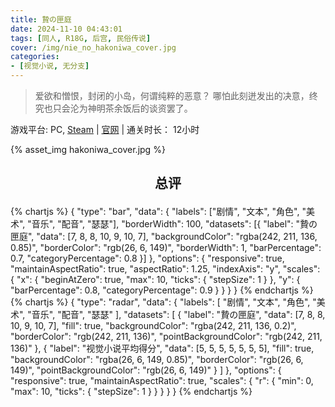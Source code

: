 ```yaml
---
title: 贄の匣庭
date: 2024-11-10 04:43:01
tags: [同人, R18G, 后宫, 民俗传说]
cover: /img/nie_no_hakoniwa_cover.jpg
categories:
- [视觉小说, 无分支]
---
```

> 爱欲和憎恨，封闭的小岛，何谓纯粹的恶意？
> 哪怕此刻迸发出的决意，终究也只会沦为神明茶余饭后的谈资罢了。

游戏平台: PC, [Steam](https://store.steampowered.com/app/2527450/_/#app_reviews_hash) | [官网](https://chattenoire.com/hakoniwa/) | 通关时长： 12小时
<style>
  .custom-title {
    text-align: center;
  }
</style>
{% asset_img hakoniwa_cover.jpg %}
## <p class="custom-title">总评</p>

<div class="chart-container2">
{% chartjs %}
<!-- chart -->
{
  "type": "bar",
  "data": {
    "labels": ["剧情", "文本", "角色", "美术", "音乐", "配音", "瑟瑟"],
    "borderWidth": 100,
    "datasets": [{
      "label": "贄の匣庭",
      "data": [7, 8, 8, 10, 9, 10, 7],
      "backgroundColor": "rgba(242, 211, 136, 0.85)",
      "borderColor": "rgb(26, 6, 149)",
      "borderWidth": 1,
      "barPercentage": 0.7,      
      "categoryPercentage": 0.8
    }]
  },
  "options": {
    "responsive": true,
    "maintainAspectRatio": true,
    "aspectRatio": 1.25,
    "indexAxis": "y",
    "scales": {
      "x": {
        "beginAtZero": true,
        "max": 10,
        "ticks": {
          "stepSize": 1
        }
      },
      "y": {
        "barPercentage": 0.8,    
        "categoryPercentage": 0.9
      }
    }
  }
}
<!-- endchart -->
{% endchartjs %}
</div>

<div class="chart-container">
{% chartjs %}
<!-- chart -->
{
  "type": "radar",
  "data": {
    "labels": [
      "剧情", "文本", "角色", "美术", "音乐", "配音", "瑟瑟"
    ],
    "datasets": [
      {
        "label": "贄の匣庭",
        "data": [7, 8, 8, 10, 9, 10, 7],
        "fill": true,
        "backgroundColor": "rgba(242, 211, 136, 0.2)",
        "borderColor": "rgb(242, 211, 136)",
        "pointBackgroundColor": "rgb(242, 211, 136)"
      },
      {
        "label": "视觉小说平均得分",
        "data": [5, 5, 5, 5, 5, 5, 5],
        "fill": true,
        "backgroundColor": "rgba(26, 6, 149, 0.85)",
        "borderColor": "rgb(26, 6, 149)",
        "pointBackgroundColor": "rgb(26, 6, 149)"
      }
    ]
  },
  "options": {
    "responsive": true,
    "maintainAspectRatio": true,
    "scales": {
      "r": {
        "min": 0,
        "max": 10,
        "ticks": {
          "stepSize": 1
        }
      }
    }
  }
}
<!-- endchart -->
{% endchartjs %}
</div>


